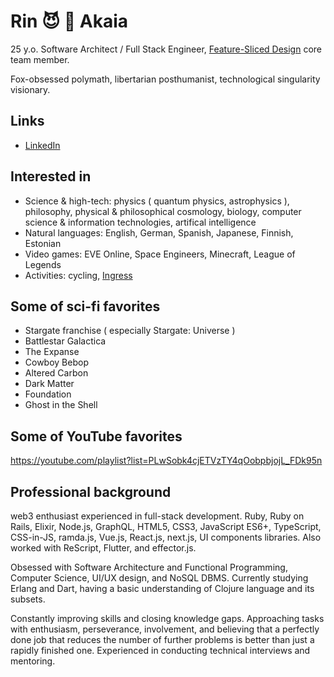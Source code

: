 # Rin 😈 🦊 Akaia

25 y.o. Software Architect / Full Stack Engineer, [Feature-Sliced Design](https://Feature-Sliced.Design) core team member.

Fox-obsessed polymath, libertarian posthumanist, technological singularity visionary.

## Links

- [LinkedIn](https://www.linkedin.com/in/rin-akaia-672444189/)

## Interested in

- Science & high-tech: physics ( quantum physics, astrophysics ), philosophy, physical & philosophical cosmology, biology, computer science & information technologies, artifical intelligence
- Natural languages: English, German, Spanish, Japanese, Finnish, Estonian
- Video games: EVE Online, Space Engineers, Minecraft, League of Legends
- Activities: cycling, [Ingress](https://ingress.com)

## Some of sci-fi favorites

- Stargate franchise ( especially Stargate: Universe )
- Battlestar Galactica
- The Expanse
- Cowboy Bebop
- Altered Carbon
- Dark Matter
- Foundation
- Ghost in the Shell

## Some of YouTube favorites

https://youtube.com/playlist?list=PLwSobk4cjETVzTY4qOobpbjojL_FDk95n

## Professional background

web3 enthusiast experienced in full-stack development. Ruby, Ruby on Rails, Elixir, Node.js, GraphQL, HTML5, CSS3, JavaScript ES6+, TypeScript, CSS-in-JS, ramda.js, Vue.js, React.js, next.js, UI components libraries. Also worked with ReScript, Flutter, and effector.js.

Obsessed with Software Architecture and Functional Programming, Computer Science, UI/UX design, and NoSQL DBMS. Currently studying Erlang and Dart, having a basic understanding of Clojure language and its subsets.

Constantly improving skills and closing knowledge gaps. Approaching tasks with enthusiasm, perseverance, involvement, and believing that a perfectly done job that reduces the number of further problems is better than just a rapidly finished one. Experienced in conducting technical interviews and mentoring.
